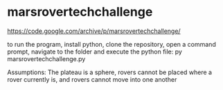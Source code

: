 # marsrovertechchallenge
https://code.google.com/archive/p/marsrovertechchallenge/

to run the program, install python, clone the repository, open a command prompt, navigate to the folder and execute the python file:
py marsrovertechchallenge.py

Assumptions:
The plateau is a sphere, rovers cannot be placed where a rover currently is, and rovers cannot move into one another
